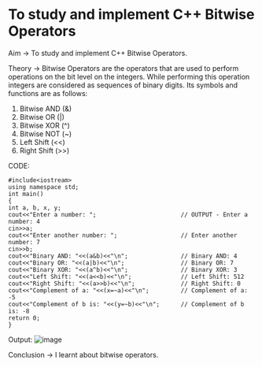 # To study and implement C++ Bitwise Operators

Aim -> To study and implement C++ Bitwise Operators.

Theory -> Bitwise Operators are the operators that are used to perform operations on the bit level on the integers. While performing this operation integers are considered as sequences of binary digits.
Its symbols and functions are as follows:
1. Bitwise AND (&)
2. Bitwise OR (|)
3. Bitwise XOR (^)
4. Bitwise NOT (~)
5. Left Shift (<<)
6. Right Shift (>>)

CODE:
```
#include<iostream> 
using namespace std; 
int main()  
{ 
int a, b, x, y;
cout<<"Enter a number: ";                        // OUTPUT - Enter a number: 4      
cin>>a; 
cout<<"Enter another number: ";                  // Enter another number: 7
cin>>b; 
cout<<"Binary AND: "<<(a&b)<<"\n";               // Binary AND: 4
cout<<"Binary OR: "<<(a|b)<<"\n";                // Binary OR: 7
cout<<"Binary XOR: "<<(a^b)<<"\n";               // Binary XOR: 3
cout<<"Left Shift: "<<(a<<b)<<"\n";              // Left Shift: 512
cout<<"Right Shift: "<<(a>>b)<<"\n";             // Right Shift: 0
cout<<"Complement of a: "<<(x=~a)<<"\n";         // Complement of a: -5
cout<<"Complement of b is: "<<(y=~b)<<"\n";      // Complement of b is: -8 
return 0;
}
```
Output:
![image](https://github.com/user-attachments/assets/c690291b-8135-44f2-bf7a-74ecbe54fa86)

Conclusion -> I learnt about bitwise operators.
